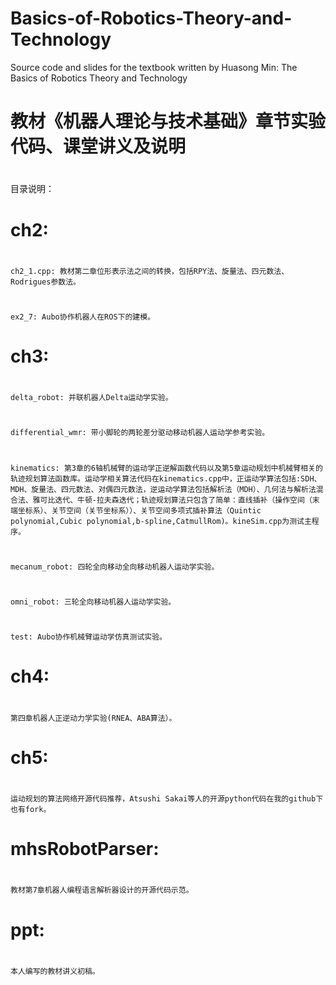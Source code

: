 # Basics-of-Robotics-Theory-and-Technology
Source code and slides for the textbook written by Huasong Min: The Basics of Robotics Theory and Technology
#
# 教材《机器人理论与技术基础》章节实验代码、课堂讲义及说明
# 
目录说明：
# ch2:
# 
	ch2_1.cpp: 教材第二章位形表示法之间的转换，包括RPY法、旋量法、四元数法、Rodrigues参数法。
 # 
	ex2_7: Aubo协作机器人在ROS下的建模。
# ch3:
# 
	delta_robot: 并联机器人Delta运动学实验。
# 
	differential_wmr: 带小脚轮的两轮差分驱动移动机器人运动学参考实验。
# 
	kinematics: 第3章的6轴机械臂的运动学正逆解函数代码以及第5章运动规划中机械臂相关的轨迹规划算法函数库。运动学相关算法代码在kinematics.cpp中，正运动学算法包括:SDH、MDH、旋量法、四元数法、对偶四元数法，逆运动学算法包括解析法（MDH）、几何法与解析法混合法、雅可比迭代、牛顿-拉夫森迭代；轨迹规划算法只包含了简单：直线插补（操作空间（末端坐标系）、关节空间（关节坐标系））、关节空间多项式插补算法（Quintic polynomial,Cubic polynomial,b-spline,CatmullRom)。kineSim.cpp为测试主程序。
# 	
	mecanum_robot: 四轮全向移动全向移动机器人运动学实验。
# 	
	omni_robot: 三轮全向移动机器人运动学实验。
# 	
	test: Aubo协作机械臂运动学仿真测试实验。
# ch4: 
# 	
	第四章机器人正逆动力学实验(RNEA、ABA算法）。
# ch5:
# 	
	运动规划的算法网络开源代码推荐，Atsushi Sakai等人的开源python代码在我的github下也有fork。
# mhsRobotParser:
# 	
	教材第7章机器人编程语言解析器设计的开源代码示范。
# ppt:
# 	
	本人编写的教材讲义初稿。
